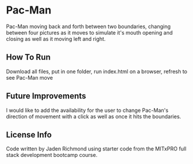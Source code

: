 # Pac-Man
Pac-Man moving back and forth between two boundaries, changing between four pictures as it moves to simulate it's mouth opening and closing as well as it moving left and right.
## How To Run
Download all files, put in one folder, run index.html on a browser, refresh to see Pac-Man move
## Future Improvements
I would like to add the availability for the user to change Pac-Man's direction of movement with a click as well as once it hits the boundaries.
## License Info
Code written by Jaden Richmond using starter code from the MITxPRO full stack development bootcamp course.
